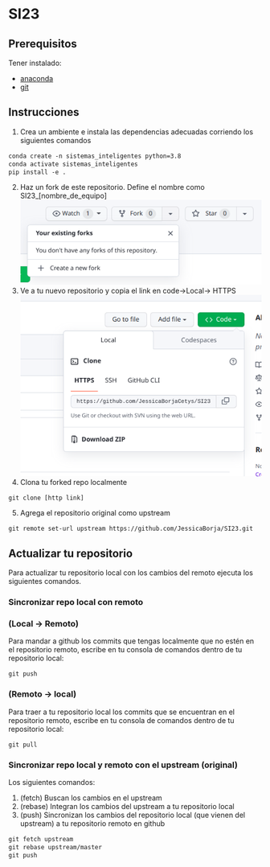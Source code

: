 # SI23

## Prerequisitos
Tener instalado:
- [anaconda](https://www.anaconda.com/)
- [git](https://git-scm.com/book/en/v2/Getting-Started-Installing-Git)

## Instrucciones
1. Crea un ambiente e instala las dependencias adecuadas corriendo los siguientes comandos
```
conda create -n sistemas_inteligentes python=3.8
conda activate sistemas_inteligentes
pip install -e .
```
2. Haz un fork de este repositorio. Define el nombre como SI23_[nombre_de_equipo]
![create new fork](./imgs/forking.png)
3. Ve a tu nuevo repositorio y copia el link en code->Local-> HTTPS
![create new fork](./imgs/clone.png)
4. Clona tu forked repo localmente
```
git clone [http link]
```
5. Agrega el repositorio original como upstream

```
git remote set-url upstream https://github.com/JessicaBorja/SI23.git
```

## Actualizar tu repositorio
Para actualizar tu repositorio local con los cambios del remoto ejecuta los siguientes comandos.

### Sincronizar repo local con remoto
### (Local -> Remoto)
Para mandar a github los commits que tengas localmente que no estén en el repositorio remoto, escribe en tu consola de comandos dentro de tu repositorio local:

```
git push
```

### (Remoto -> local)
Para traer a tu repositorio local los commits que se encuentran en el repositorio remoto, escribe en tu consola de comandos dentro de tu repositorio local:

```
git pull
```

### Sincronizar repo local y remoto con el upstream (original)
Los siguientes comandos:

1. (fetch) Buscan los cambios en el upstream
2. (rebase) Integran los cambios del upstream a tu repositorio local
3. (push) Sincronizan los cambios del repositorio local (que vienen del upstream) a tu repositorio remoto en github

```
git fetch upstream
git rebase upstream/master
git push
```
